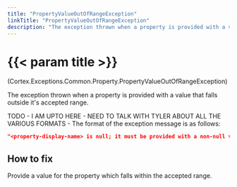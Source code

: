 ```yaml
---
title: "PropertyValueOutOfRangeException"
linkTitle: "PropertyValueOutOfRangeException"
description: "The exception thrown when a property is provided with a value that falls outside it's accepted range."
---
```


# {{< param title >}}

<p class="namespace">(Cortex.Exceptions.Common.Property.PropertyValueOutOfRangeException)</p>

The exception thrown when a property is provided with a value that falls outside it's accepted range.

TODO - I AM UPTO HERE - NEED TO TALK WITH TYLER ABOUT ALL THE VARIOUS FORMATS - The format of the exception message is as follows:  

```json
"<property-display-name> is null; it must be provided with a non-null value"
```

## How to fix

Provide a value for the property which falls within the accepted range.
